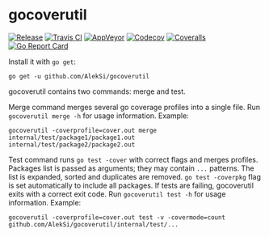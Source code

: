 # gocoverutil

[![Release](https://github-release-version.herokuapp.com/github/AlekSi/gocoverutil/release.svg?style=flat)](https://github.com/AlekSi/gocoverutil/releases/latest)
[![Travis CI](https://travis-ci.org/AlekSi/gocoverutil.svg?branch=master)](https://travis-ci.org/AlekSi/gocoverutil)
[![AppVeyor](https://ci.appveyor.com/api/projects/status/bxcbywwapyvsprju/branch/master?svg=true)](https://ci.appveyor.com/project/AlekSi/gocoverutil)
[![Codecov](https://codecov.io/gh/AlekSi/gocoverutil/branch/master/graph/badge.svg)](https://codecov.io/gh/AlekSi/gocoverutil)
[![Coveralls](https://coveralls.io/repos/github/AlekSi/gocoverutil/badge.svg?branch=master)](https://coveralls.io/github/AlekSi/gocoverutil)
[![Go Report Card](https://goreportcard.com/badge/AlekSi/gocoverutil)](https://goreportcard.com/report/AlekSi/gocoverutil)


Install it with `go get`:
```
go get -u github.com/AlekSi/gocoverutil
```

gocoverutil contains two commands: merge and test.

Merge command merges several go coverage profiles into a single file.
Run `gocoverutil merge -h` for usage information. Example:
```
gocoverutil -coverprofile=cover.out merge internal/test/package1/package1.out internal/test/package2/package2.out
```

Test command runs `go test -cover` with correct flags and merges profiles.
Packages list is passed as arguments; they may contain `...` patterns.
The list is expanded, sorted and duplicates are removed.
`go test -coverpkg` flag is set automatically to include all packages.
If tests are failing, gocoverutil exits with a correct exit code.
Run `gocoverutil test -h` for usage information. Example:
```
gocoverutil -coverprofile=cover.out test -v -covermode=count github.com/AlekSi/gocoverutil/internal/test/...
```
